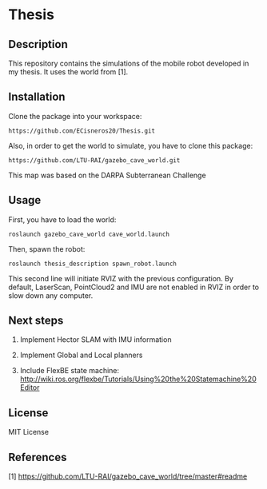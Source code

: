 # Thesis

## Description

This repository contains the simulations of the mobile robot developed in my thesis. It uses the world from [1].

## Installation

Clone the package into your workspace:

	https://github.com/ECisneros20/Thesis.git

Also, in order to get the world to simulate, you have to clone this package:

	https://github.com/LTU-RAI/gazebo_cave_world.git

This map was based on the DARPA Subterranean Challenge

## Usage

First, you have to load the world:

	roslaunch gazebo_cave_world cave_world.launch

Then, spawn the robot:

	roslaunch thesis_description spawn_robot.launch

This second line will initiate RVIZ with the previous configuration. By default, LaserScan, PointCloud2 and IMU are not enabled in RVIZ in order to slow down any computer.

## Next steps

1. Implement Hector SLAM with IMU information

2. Implement Global and Local planners

3. Include FlexBE state machine: http://wiki.ros.org/flexbe/Tutorials/Using%20the%20Statemachine%20Editor

## License

MIT License

## References

[1] https://github.com/LTU-RAI/gazebo_cave_world/tree/master#readme
	
